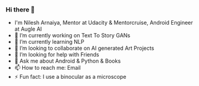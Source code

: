 ### Hi there 👋

<!--
**NileshArnaiya/NileshArnaiya** is a ✨ _special_ ✨ repository because its `README.md` (this file) appears on your GitHub profile.
-->
- I'm Nilesh Arnaiya, Mentor at Udacity & Mentorcruise, Android Engineer at Augle AI
- 🔭 I’m currently working on Text To Story GANs
- 🌱 I’m currently learning NLP
- 👯 I’m looking to collaborate on AI generated Art Projects
- 🤔 I’m looking for help with Friends
- 💬 Ask me about Android & Python & Books
- 📫 How to reach me: Email
- ⚡ Fun fact: I use a binocular as a microscope

